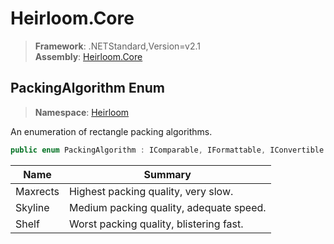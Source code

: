 # Heirloom.Core

> **Framework**: .NETStandard,Version=v2.1  
> **Assembly**: [Heirloom.Core][0]  

## PackingAlgorithm Enum

> **Namespace**: [Heirloom][0]  

An enumeration of rectangle packing algorithms.

```cs
public enum PackingAlgorithm : IComparable, IFormattable, IConvertible
```

| Name     | Summary                                 |
|----------|-----------------------------------------|
| Maxrects | Highest packing quality, very slow.     |
| Skyline  | Medium packing quality, adequate speed. |
| Shelf    | Worst packing quality, blistering fast. |

[0]: ../../Heirloom.Core.md
